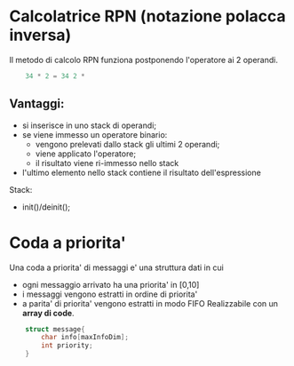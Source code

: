 # Calcolatrice RPN (notazione polacca inversa)
Il metodo di calcolo RPN funziona postponendo l'operatore ai 2 operandi.
```cpp
	34 * 2 = 34 2 *
```
## Vantaggi:
- si inserisce in uno stack di operandi;
- se viene immesso un operatore binario:
	- vengono prelevati dallo stack gli ultimi 2 operandi;
	- viene applicato l'operatore;
	- il risultato viene ri-immesso nello stack
- l'ultimo elemento nello stack contiene il risultato dell'espressione

Stack:
- init()/deinit();

# Coda a priorita'
Una coda a priorita' di messaggi e' una struttura dati in cui
- ogni messaggio arrivato ha una priorita' in [0,10]
- i messaggi vengono estratti in ordine di priorita'
- a parita' di priorita' vengono estratti in modo FIFO
Realizzabile con un **array di code**.

```cpp
	struct message{
		char info[maxInfoDim];
		int priority;
	}
```



